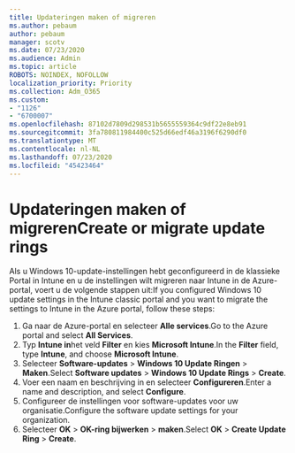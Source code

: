 ```yaml
---
title: Updateringen maken of migreren
ms.author: pebaum
author: pebaum
manager: scotv
ms.date: 07/23/2020
ms.audience: Admin
ms.topic: article
ROBOTS: NOINDEX, NOFOLLOW
localization_priority: Priority
ms.collection: Adm_O365
ms.custom:
- "1126"
- "6700007"
ms.openlocfilehash: 87102d7809d298531b5655559364c9df22e8eb91
ms.sourcegitcommit: 3fa780811984400c525d66edf46a3196f6290df0
ms.translationtype: MT
ms.contentlocale: nl-NL
ms.lasthandoff: 07/23/2020
ms.locfileid: "45423464"
---
```

# <a name="create-or-migrate-update-rings"></a><span data-ttu-id="26afa-102">Updateringen maken of migreren</span><span class="sxs-lookup"><span data-stu-id="26afa-102">Create or migrate update rings</span></span>

<span data-ttu-id="26afa-103">Als u Windows 10-update-instellingen hebt geconfigureerd in de klassieke Portal in Intune en u de instellingen wilt migreren naar Intune in de Azure-portal, voert u de volgende stappen uit:</span><span class="sxs-lookup"><span data-stu-id="26afa-103">If you configured Windows 10 update settings in the Intune classic portal and you want to migrate the settings to Intune in the Azure portal, follow these steps:</span></span>

1.  <span data-ttu-id="26afa-104">Ga naar de Azure-portal en selecteer **Alle services**.</span><span class="sxs-lookup"><span data-stu-id="26afa-104">Go to the Azure portal and select  **All Services**.</span></span>
2.  <span data-ttu-id="26afa-105">Typ **Intune in**het veld **Filter** en kies **Microsoft Intune**.</span><span class="sxs-lookup"><span data-stu-id="26afa-105">In the  **Filter**  field, type  **Intune**, and choose  **Microsoft Intune**.</span></span>
3.  <span data-ttu-id="26afa-106">Selecteer **Software-updates**   >   **Windows 10 Update Ringen**   >   **Maken**.</span><span class="sxs-lookup"><span data-stu-id="26afa-106">Select  **Software updates**  >  **Windows 10 Update Rings**  >  **Create**.</span></span>
4.  <span data-ttu-id="26afa-107">Voer een naam en beschrijving in en selecteer **Configureren**.</span><span class="sxs-lookup"><span data-stu-id="26afa-107">Enter a name and description, and select  **Configure**.</span></span>
5.  <span data-ttu-id="26afa-108">Configureer de instellingen voor software-updates voor uw organisatie.</span><span class="sxs-lookup"><span data-stu-id="26afa-108">Configure the software update settings for your organization.</span></span>
6.  <span data-ttu-id="26afa-109">Selecteer **OK**  >  **OK-ring bijwerken**  >  **maken**.</span><span class="sxs-lookup"><span data-stu-id="26afa-109">Select  **OK** > **Create Update Ring** > **Create**.</span></span>